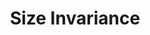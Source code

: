 ---
title: "Size Invariance"

categories: ['']

tags: ['Size', 'Invariance']

arabic: ['ثبات الحجم']

publishers: ['معجم مصطلحات التعلم الآلي والتعلم العميق وعلم البيانات']

types: "word"

slug: ""
---